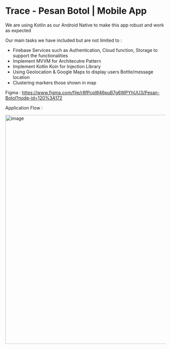 # Trace - Pesan Botol | Mobile App
We are using Kotlin as our Android Native to make this app robust and work as expected

Our main tasks we have included but are not limited to : 
- Firebase Services such as Authentication, Cloud function, Storage to support the functionalities
- Implement MVVM for Architecutre Pattern
- Implement Kotlin Koin for Injection Library
- Using Geolocation & Google Maps to display users Bottle/message location
- Clustering markers those shown in map

Figma : https://www.figma.com/file/r8fPcpW46puB7g6WPYhUU3/Pesan-Botol?node-id=120%3A172

Application Flow :

<img width="719" alt="image" src="https://user-images.githubusercontent.com/40289741/173569874-e054637c-2955-4207-b5b3-557c0f02dbaf.png">

